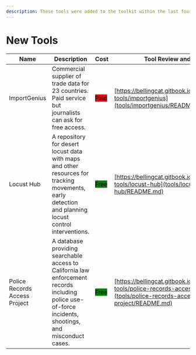 ```yaml
---
description: These tools were added to the toolkit within the last four weeks.
---
```

# New Tools


| Name | Description | Cost | Tool Review and Guide |
| --- | --- | --- | --- |
| ImportGenius | Commercial supplier of trade data for 23 countries. Paid service but journalists can ask for free access. | <mark style="background-color:red;">Paid</mark> | [https://bellingcat.gitbook.io/toolkit/more/all-tools/importgenius](tools/importgenius/README.md) |
| Locust Hub | A repository for desert locust data with maps and other resources for tracking movements, early detection and planning locust control interventions. | <mark style="background-color:green;">Free</mark> | [https://bellingcat.gitbook.io/toolkit/more/all-tools/locust-hub](tools/locust-hub/README.md) |
| Police Records Access Project | A database providing searchable access to California law enforcement records including police use-of-force incidents, shootings, and misconduct cases. | <mark style="background-color:green;">Free</mark> | [https://bellingcat.gitbook.io/toolkit/more/all-tools/police-records-access-project](tools/police-records-access-project/README.md) |
